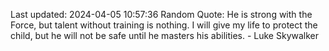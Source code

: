 Last updated: 2024-04-05 10:57:36
Random Quote: He is strong with the Force, but talent without training is nothing. I will give my life to protect the child, but he will not be safe until he masters his abilities. - Luke Skywalker